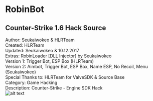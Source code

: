 # RobinBot
Counter-Strike 1.6 Hack Source
--------------------------------
Author: Seukaiwokeo & HLRTeam<br>
Created: HLRTeam<br>
Updated: Seukaiwokeo & 10.12.2017<br>
Extras: RobinLoader [DLL Injector] by Seukaiwokeo<br>
Version 1: Trigger Bot, ESP Box (HLRTeam)<br>
Version 2: Aimbot, Trigger Bot, ESP Box, Name ESP, No Recoil, Menu (Seukaiwokeo)<br>
Special Thanks to: HLRTeam for ValveSDK & Source Base<br>
Category: Game Hacking<br>
Description: Counter-Strike - Engine SDK Hack<br>
![alt text](https://i.hizliresim.com/bLWVWZ.png)
